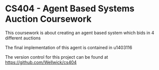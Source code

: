 # CS404 - Agent Based Systems Auction Coursework

This coursework is about creating an agent based system which bids in 4 different auctions

The final implementation of this agent is contained in u1403116

The version control for this project can be found at https://github.com/Wellwick/cs404